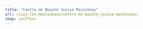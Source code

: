 ```yaml
---
title: "Centre de Beauté Jessie Massoteau"
url: /issy-les-moulineaux/centre-de-beaute-jessie-massoteau/
shop: coiffeur
---
```

